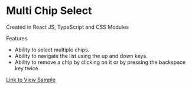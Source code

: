 # Multi Chip Select

Created in React JS, TypeScript and CSS Modules

Features

- Ability to select multiple chips.
- Ability to navigate the list using the up and down keys.
- Ability to remove a chip by clicking on it or by pressing the backspace key twice.

[Link to View Sample](https://drive.google.com/file/d/1tq140qeYzq6SrxlMJrwvc7wUnwNI1SwH/view?usp=sharing)
